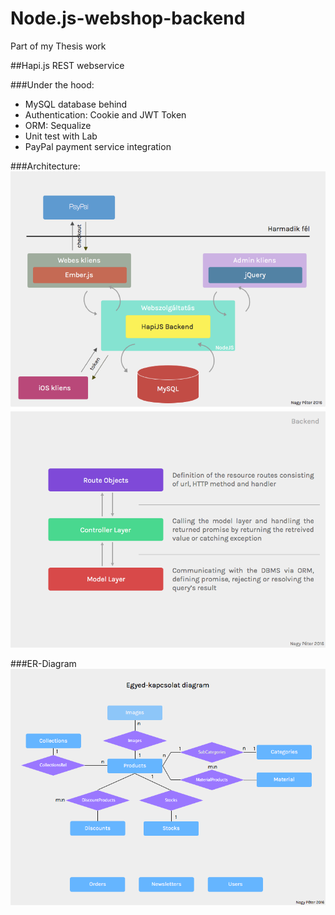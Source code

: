 # Node.js-webshop-backend

Part of my Thesis work

##Hapi.js REST webservice 

###Under the hood: 
* MySQL database behind
* Authentication: Cookie and JWT Token
* ORM: Sequalize 
* Unit test with Lab
* PayPal payment service integration


###Architecture:
![Image of architecture](https://github.com/nagypeterjob/Node.js-webshop-backend/blob/master/archi2.png)
![Image of architecture](https://github.com/nagypeterjob/Node.js-webshop-backend/blob/master/archi.png)

###ER-Diagram
![Image of ER](https://github.com/nagypeterjob/Node.js-webshop-backend/blob/master/er.png)
